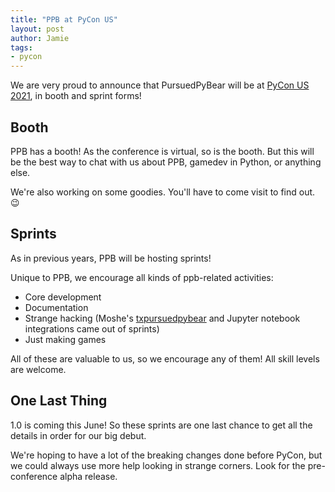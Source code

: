 ```yaml
---
title: "PPB at PyCon US"
layout: post
author: Jamie
tags: 
- pycon
---
```


We are very proud to announce that PursuedPyBear will be at [PyCon US 2021](https://us.pycon.org/2021/), in booth and sprint forms!

## Booth

PPB has a booth! As the conference is virtual, so is the booth. But this will be the best way to chat with us about PPB, gamedev in Python, or anything else.

We're also working on some goodies. You'll have to come visit to find out. 😉

## Sprints

As in previous years, PPB will be hosting sprints!

Unique to PPB, we encourage all kinds of ppb-related activities:

* Core development
* Documentation
* Strange hacking (Moshe's [txpursuedpybear](https://github.com/ppb/txpursuedpybear) and Jupyter notebook integrations came out of sprints)
* Just making games

All of these are valuable to us, so we encourage any of them! All skill levels are welcome.

## One Last Thing

1.0 is coming this June! So these sprints are one last chance to get all the details in order for our big debut.

We're hoping to have a lot of the breaking changes done before PyCon, but we could always use more help looking in strange corners. Look for the pre-conference alpha release.
